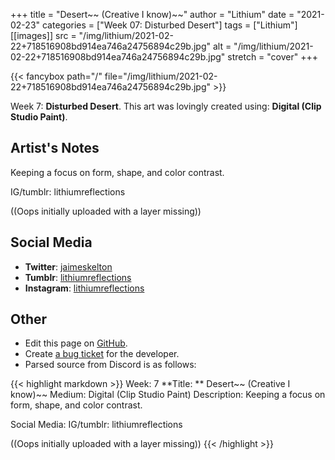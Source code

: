 +++
title =       "Desert~~ (Creative I know)~~"
author =      "Lithium"
date =        "2021-02-23"
categories =  ["Week 07: Disturbed Desert"]
tags =        ["Lithium"]
[[images]]
                      src = "/img/lithium/2021-02-22+718516908bd914ea746a24756894c29b.jpg"
                      alt = "/img/lithium/2021-02-22+718516908bd914ea746a24756894c29b.jpg"
                      stretch = "cover"
+++


{{< fancybox path="/" file="/img/lithium/2021-02-22+718516908bd914ea746a24756894c29b.jpg" >}}


Week 7: **Disturbed Desert**. This art was lovingly created using: **Digital (Clip Studio Paint)**.

## Artist's Notes

Keeping a focus on form, shape, and color contrast.

IG/tumblr: lithiumreflections

((Oops initially uploaded with a layer missing))

## Social Media

- **Twitter**: [jaimeskelton]()
- **Tumblr**: [lithiumreflections]()
- **Instagram**: [lithiumreflections]()


## Other

- Edit this page on [GitHub](https://github.com/teaminkling/web-refresh/edit/main/blog/content/blog/lithium-week-7-c62c.md).
- Create [a bug ticket](https://github.com/teaminkling/web-refresh/issues/new?assignees=&labels=bug&template=problem-report.md&title=) for the developer.
- Parsed source from Discord is as follows:

{{< highlight markdown >}}
Week: 7
**Title:  ** Desert~~ (Creative I know)~~
Medium: Digital (Clip Studio Paint)
Description: Keeping a focus on form, shape, and color contrast.

Social Media: IG/tumblr: lithiumreflections

((Oops initially uploaded with a layer missing))
{{< /highlight >}}
